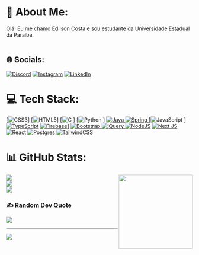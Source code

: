 

# 💫 About Me:
Olá! Eu me chamo Edilson Costa e sou estudante da Universidade Estadual da Paraíba.<br><br>


## 🌐 Socials:
[![Discord](https://img.shields.io/badge/Discord-%237289DA.svg?logo=discord&logoColor=white)](https://discord.gg/Senhor_E#1804)
[![Instagram](https://img.shields.io/badge/Instagram-%23E4405F.svg?logo=Instagram&logoColor=white)](https://instagram.com/edilsoncostajr) 
[![LinkedIn](https://img.shields.io/badge/LinkedIn-%230077B5.svg?logo=linkedin&logoColor=white)](https://linkedin.com/in/edilson-do-nascimento-costa-júnior-12b652230) 

# 💻 Tech Stack:
[![CSS3](https://img.shields.io/badge/css3-%231572B6.svg?style=for-the-badge&logo=css3&logoColor=white)]
[![HTML5](https://img.shields.io/badge/html5-%23E34F26.svg?style=for-the-badge&logo=html5&logoColor=white)]
[![C](https://img.shields.io/badge/c-%2300599C.svg?style=for-the-badge&logo=c&logoColor=white) ]
[![Python](https://img.shields.io/badge/python-3670A0?style=for-the-badge&logo=python&logoColor=ffdd54) ]
[![Java](https://img.shields.io/badge/java-%23ED8B00.svg?style=for-the-badge&logo=java&logoColor=white) ](https://docs.oracle.com/en/java/)
[![Spring](https://img.shields.io/badge/spring-%236DB33F.svg?style=for-the-badge&logo=spring&logoColor=white) ](https://docs.spring.io/spring-framework/docs/current/reference/html/)
[![JavaScript](https://img.shields.io/badge/javascript-%23323330.svg?style=for-the-badge&logo=javascript&logoColor=%23F7DF1E) ]
[![TypeScript](https://img.shields.io/badge/typescript-%23007ACC.svg?style=for-the-badge&logo=typescript&logoColor=white)](https://www.typescriptlang.org/docs/)
[![Firebase](https://img.shields.io/badge/firebase-%23039BE5.svg?style=for-the-badge&logo=firebase)](https://firebase.google.com/docs?hl=pt&authuser=0)]
[![Bootstrap](https://img.shields.io/badge/bootstrap-%23563D7C.svg?style=for-the-badge&logo=bootstrap&logoColor=white) ](https://getbootstrap.com/docs/4.1/getting-started/introduction/)
[![jQuery](https://img.shields.io/badge/jquery-%230769AD.svg?style=for-the-badge&logo=jquery&logoColor=white) ](https://api.jquery.com/)
[![NodeJS](https://img.shields.io/badge/node.js-6DA55F?style=for-the-badge&logo=node.js&logoColor=white)](https://nodejs.org/en/docs)
[![Next JS](https://img.shields.io/badge/Next-black?style=for-the-badge&logo=next.js&logoColor=white)](https://nextjs.org/docs/getting-started)
[![React](https://img.shields.io/badge/react-%2320232a.svg?style=for-the-badge&logo=react&logoColor=%2361DAFB)](https://react.dev/learn)
[![Postgres](https://img.shields.io/badge/postgres-%23316192.svg?style=for-the-badge&logo=postgresql&logoColor=white) ](https://www.postgresql.org/docs/)
[![TailwindCSS](https://img.shields.io/badge/tailwindcss-%2338B2AC.svg?style=for-the-badge&logo=tailwind-css&logoColor=white)](https://tailwindcss.com/)
# 📊 GitHub Stats:
![](https://github-readme-stats.vercel.app/api?username=Edilsoncostajunior&theme=algolia&hide_border=false&include_all_commits=false&count_private=false)<img src="https://cdn.discordapp.com/attachments/880603724903493632/1064379275605708911/13114a8c-5ee3-41e5-94f0-7568dd9a4f27.jpg" height="200px" align="right"><br/>
![](https://github-readme-streak-stats.herokuapp.com/?user=Edilsoncostajunior&theme=algolia&hide_border=false)<br/>
![](https://github-readme-stats.vercel.app/api/top-langs/?username=Edilsoncostajunior&theme=algolia&hide_border=false&include_all_commits=false&count_private=false&layout=compact)

### ✍️ Random Dev Quote
![](https://quotes-github-readme.vercel.app/api?type=horizontal&theme=tokyonight)

---
[![](https://visitcount.itsvg.in/api?id=Edilsoncostajunior&icon=0&color=0)](https://visitcount.itsvg.in)

<!-- Proudly created with GPRM ( https://gprm.itsvg.in ) -->
